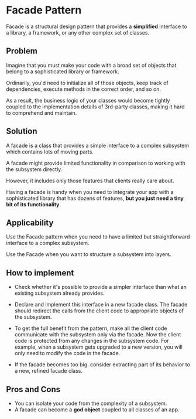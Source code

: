 # Facade Pattern

Facade is a structural design pattern that provides a **simplified** interface to a library, a
framework, or any other complex set of classes.

## Problem

Imagine that you must make your code with a broad set of objects that belong to a sophisticated
library or framework.

Ordinarily, you'd need to initialize all of those objects, keep track of dependencies, execute
methods in the correct order, and so on.

As a result, the business logic of your classes would become tightly coupled to the implementation
details of 3rd-party classes, making it hard to comprehend and maintain.

## Solution

A facade is a class that provides a simple interface to a complex subsystem which contains lots of
moving parts.

A facade might provide limited functionality in comparison to working with the subsystem directly.

However, it includes only those features that clients really care about.

Having a facade is handy when you need to integrate your app with a sophisticated library that has
dozens of features, **but you just need a tiny bit of its functionality**.

## Applicability

Use the Facade pattern when you need to have a limited but straightforward interface to a complex
subsystem.

Use the Facade when you want to structure a subsystem into layers.

## How to implement

- Check whether it's possible to provide a simpler interface than what an existing subsystem already
  provides.

- Declare and implement this interface in a new facade class. The facade should redirect the calls
  from the client code to appropriate objects of the subsystem.

- To get the full benefit from the pattern, make all the client code communicate with the subsystem
  only via the facade. Now the client code is protected from any changes in the subsystem code. For
  example, when a subsystem gets upgraded to a new version, you will only need to modify the code in
  the facade.

- If the facade becomes too big. consider extracting part of its behavior to a new, refined facade
  class.

## Pros and Cons

- You can isolate your code from the complexity of a subsystem.
- A facade can become a **god object** coupled to all classes of an app.
